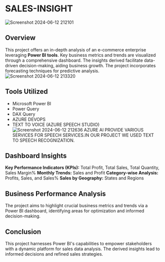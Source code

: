 # SALES-INSIGHT
![Screenshot 2024-06-12 212101](https://github.com/Ashok-67/SALES-INSIGHT/assets/110360080/a4dffac7-cbf2-4594-8bbf-d0d584846ec9)

## Overview
This project offers an in-depth analysis of an e-commerce enterprise leveraging **Power BI tools**. Key business metrics and trends are visualized through a comprehensive dashboard. The insights derived facilitate data-driven decision-making, aiding business growth. The project incorporates forecasting techniques for predictive analysis.
![Screenshot 2024-06-12 213320](https://github.com/Ashok-67/SALES-INSIGHT/assets/110360080/fc56bc6d-fe23-4c35-8117-2ec91be6de9d)


## Tools Utilized
* Microsoft Power BI
* Power Query
* DAX Query
* AZURE DEVOPS
* TEXT TO VOICE (AZURE SPEECH STUDIO)
![Screenshot 2024-06-12 212636](https://github.com/Ashok-67/SALES-INSIGHT/assets/110360080/9f0e6ba0-31cf-4c13-bf2c-6bfcd1c49a4d)
AZURE AI PROVIDE VARIOUS SERVICES FOR SPEECH SERVICES.IN OUR PROJECT WE USED TEXT TO SPEECH RECOGNIZATION.

## Dashboard Insights
**Key Performance Indicators (KPIs):** Total Profit, Total Sales, Total Quantity, Sales Margin%
**Monthly Trends:** Sales and Profit
**Category-wise Analysis:** Profits, Sales, and Sales%
**Sales by Geography:** States and Regions

## Business Performance Analysis
The project aims to highlight crucial business metrics and trends via a Power BI dashboard, identifying areas for optimization and informed decision-making.

## Conclusion
This project harnesses Power BI's capabilities to empower stakeholders with a dynamic platform for sales data analysis. The derived insights lead to informed decisions and refined sales strategies.
